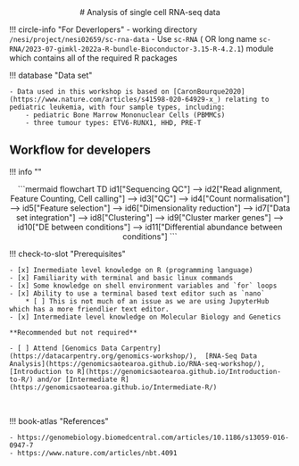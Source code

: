 <center>
# Analysis of single cell RNA-seq data
</center>

!!! circle-info "For Deverlopers"
    - working directory `/nesi/project/nesi02659/sc-rna-data`
    - Use `sc-RNA` ( OR long name  `sc-RNA/2023-07-gimkl-2022a-R-bundle-Bioconductor-3.15-R-4.2.1`) module which contains all of the required R packages  



!!! database "Data set"

    - Data used in this workshop is based on [CaronBourque2020](https://www.nature.com/articles/s41598-020-64929-x_) relating to pediatric leukemia, with four sample types, including:
        - pediatric Bone Marrow Mononuclear Cells (PBMMCs)
        - three tumour types: ETV6-RUNX1, HHD, PRE-T

## Workflow for **developers**

!!! info ""

<center>
```mermaid
flowchart TD
    id1["Sequencing QC"] --> id2["Read alignment, Feature Counting, Cell calling"] --> id3["QC"] --> id4["Count normalisation"] --> id5["Feature selection"] --> id6["Dimensionality reduction"] --> id7["Data set integration"] --> id8["Clustering"] --> id9["Cluster marker genes"] --> id10["DE between conditions"] --> id11["Differential abundance between conditions"]
```
</center>


!!! check-to-slot "Prerequisites"
 
    - [x] Inermediate level knowledge on R (programming language)
    - [x] Familiarity with terminal and basic linux commands
    - [x] Some knowledge on shell environment variables and `for` loops
    - [x] Ability to use a terminal based text editor such as `nano` 
        * [ ] This is not much of an issue as we are using JupyterHub which has a more friendlier text editor.   
    - [x] Intermediate level knowledge on Molecular Biology and Genetics

    **Recommended but not required**

    - [ ] Attend [Genomics Data Carpentry](https://datacarpentry.org/genomics-workshop/),  [RNA-Seq Data Analysis](https://genomicsaotearoa.github.io/RNA-seq-workshop/), [Introduction to R](https://genomicsaotearoa.github.io/Introduction-to-R/) and/or [Intermediate R](https://genomicsaotearoa.github.io/Intermediate-R/)

<br>

!!! book-atlas "References"

    - https://genomebiology.biomedcentral.com/articles/10.1186/s13059-016-0947-7
    - https://www.nature.com/articles/nbt.4091